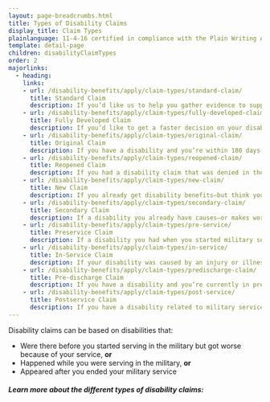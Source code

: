 ```yaml
---
layout: page-breadcrumbs.html
title: Types of Disability Claims
display_title: Claim Types
plainlanguage: 11-4-16 certified in compliance with the Plain Writing Act
template: detail-page
children: disabilityClaimTypes
order: 2
majorlinks:
  - heading: 
    links:
    - url: /disability-benefits/apply/claim-types/standard-claim/
      title: Standard Claim 
      description: If you’d like us to help you gather evidence to support your disability benefits claim, file a standard claim.
    - url: /disability-benefits/apply/claim-types/fully-developed-claim/
      title: Fully Developed Claim 
      description: If you’d like to get a faster decision on your disability benefits claim, use the Fully Developed Claims program and send in all evidence you have when you file your claim.
    - url: /disability-benefits/apply/claim-types/original-claim/
      title: Original Claim 
      description: If you have a disability and you’re within 180 days of ending military service, you can file your first claim—known as the original claim. 
    - url: /disability-benefits/apply/claim-types/reopened-claim/
      title: Reopened Claim
      description: If you had a disability claim that was denied in the past, file a reopened claim to get a new decision. 
    - url: /disability-benefits/apply/claim-types/new-claim/
      title: New Claim
      description: If you already get disability benefits—but think you may qualify for more—file a new claim.
    - url: /disability-benefits/apply/claim-types/secondary-claim/
      title: Secondary Claim
      description: If a disability you already have causes—or makes worse—another disability, file a secondary claim for added disability benefits.
    - url: /disability-benefits/apply/claim-types/pre-service/
      title: Preservice Claim
      description: If a disability you had when you started military service got worse because of your service, file a preserve claim.
    - url: /disability-benefits/apply/claim-types/in-service/
      title: In-Service Claim
      description: If your disability was caused by an injury or illness you got while in the line of duty, file an in-service claim.
    - url: /disability-benefits/apply/claim-types/predischarge-claim/
      title: Pre-discharge Claim
      description: If you have a disability and you’re currently in pre-discharge status, file a pre-discharge disability claim 90 to 180 days before you leave the military.
    - url: /disability-benefits/apply/claim-types/post-service/
      title: Postservice Claim
      description: If you have a disability related to military service that didn’t appear until after you ended your service, file a postservice claim.
---
```


<div class="va-introtext">

Disability claims can be based on disabilities that:

</div>

- Were there before you started serving in the military but got worse because of your service, **or**
- Happened while you were serving in the military, **or**
- Appeared after you ended your military service

##### Learn more about the different types of disability claims:
